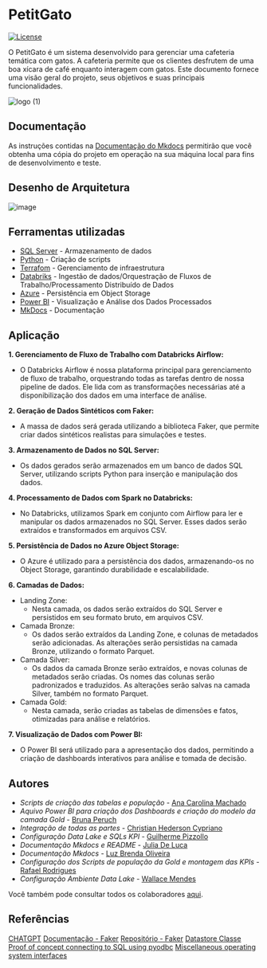 # PetitGato

[![License](https://img.shields.io/badge/License-MIT-blue.svg)](LICENSE)

O PetitGato é um sistema desenvolvido para gerenciar uma cafeteria temática com gatos. A cafeteria permite que os clientes desfrutem de uma boa xícara de café enquanto interagem com gatos. Este documento fornece uma visão geral do projeto, seus objetivos e suas principais funcionalidades.

![logo (1)](https://github.com/Xiristian/PetitGato/assets/127258498/9a7d6215-8dd4-43d8-835c-a1a60ad43b07)


## Documentação

As instruções contidas na [Documentação do Mkdocs](https://xiristian.github.io/PetitGato/) permitirão que você obtenha uma cópia do projeto em operação na sua máquina local para fins de desenvolvimento e teste.


## Desenho de Arquitetura

![image](https://github.com/Xiristian/PetitGato/assets/127258498/78f6e7a5-6666-4865-921a-61c46453982a)


## Ferramentas utilizadas

* [SQL Server](https://www.microsoft.com/pt-br/sql-server) - Armazenamento de dados
* [Python](https://www.python.org/) - Criação de scripts
* [Terrafom](https://www.terraform.io/) - Gerenciamento de infraestrutura
* [Databriks](https://docs.databricks.com/en/repos/get-access-tokens-from-git-provider.html) - Ingestão de dados/Orquestração de Fluxos de Trabalho/Processamento Distribuído de Dados
* [Azure](https://azure.microsoft.com/pt-br/) - Persistência em Object Storage
* [Power BI](https://www.microsoft.com/pt-br/power-platform/products/power-bi) - Visualização e Análise dos Dados Processados
* [MkDocs](https://www.mkdocs.org/) - Documentação


## Aplicação

__1. Gerenciamento de Fluxo de Trabalho com Databricks Airflow:__

* O Databricks Airflow é nossa plataforma principal para gerenciamento de fluxo de trabalho, orquestrando todas as tarefas dentro de nossa pipeline de dados. Ele lida com as transformações necessárias até a disponibilização dos dados em uma interface de análise.

__2. Geração de Dados Sintéticos com Faker:__

* A massa de dados será gerada utilizando a biblioteca Faker, que permite criar dados sintéticos realistas para simulações e testes.

__3. Armazenamento de Dados no SQL Server:__

* Os dados gerados serão armazenados em um banco de dados SQL Server, utilizando scripts Python para inserção e manipulação dos dados.

__4. Processamento de Dados com Spark no Databricks:__

* No Databricks, utilizamos Spark em conjunto com Airflow para ler e manipular os dados armazenados no SQL Server. Esses dados serão extraídos e transformados em arquivos CSV.

__5. Persistência de Dados no Azure Object Storage:__

* O Azure é utilizado para a persistência dos dados, armazenando-os no Object Storage, garantindo durabilidade e escalabilidade.

__6. Camadas de Dados:__

* Landing Zone:
  - Nesta camada, os dados serão extraídos do SQL Server e persistidos em seu formato bruto, em arquivos CSV.
* Camada Bronze:
  - Os dados serão extraídos da Landing Zone, e colunas de metadados serão adicionadas. As alterações serão persistidas na camada Bronze, utilizando o formato Parquet.
* Camada Silver:
  - Os dados da camada Bronze serão extraídos, e novas colunas de metadados serão criadas. Os nomes das colunas serão padronizados e traduzidos. As alterações serão salvas na camada Silver, também no formato Parquet.
* Camada Gold:
  - Nesta camada, serão criadas as tabelas de dimensões e fatos, otimizadas para análise e relatórios.

__7. Visualização de Dados com Power BI:__

* O Power BI será utilizado para a apresentação dos dados, permitindo a criação de dashboards interativos para análise e tomada de decisão.


## Autores

*  *Scripts de criação das tabelas e população* - [Ana Carolina Machado](https://github.com/anacarolina1002)
*  *Aquivo Power BI para criação dos Dashboards e criação do modelo da camada Gold* - [Bruna Peruch](https://github.com/brupperuch)
*  *Integração de todas as partes* - [Christian Hederson Cypriano](https://github.com/Xiristian)
*  *Configuração Data Lake e SQLs KPI* - [Guilherme Pizzollo](https://github.com/guilhermebp030504)
*  *Documentação Mkdocs e README* - [Julia De Luca](https://github.com/judwluca)
*  *Documentação Mkdocs* - [Luz Brenda Oliveira](https://github.com/luzbrendaoliv)
*  *Configuração dos Scripts de população da Gold e montagem das KPIs* - [Rafael Rodrigues](https://github.com/Rafael171022)
*  *Configuração Ambiente Data Lake* - [Wallace Mendes](https://github.com/WallaceB2)

Você também pode consultar todos os colaboradores [aqui](https://github.com/Xiristian/PetitGato/graphs/contributors). 


## Referências

[CHATGPT](https://chatgpt.com/)
[Documentação - Faker](https://faker.readthedocs.io/en/master/)
[Repositório - Faker](https://github.com/joke2k/faker)
[Datastore Classe](https://learn.microsoft.com/pt-br/python/api/azureml-core/azureml.core.datastore.datastore?view=azure-ml-py)
[Proof of concept connecting to SQL using pyodbc](https://learn.microsoft.com/en-us/sql/connect/python/pyodbc/step-3-proof-of-concept-connecting-to-sql-using-pyodbc?view=sql-server-ver16)
[Miscellaneous operating system interfaces](https://docs.python.org/3/library/os.html)
